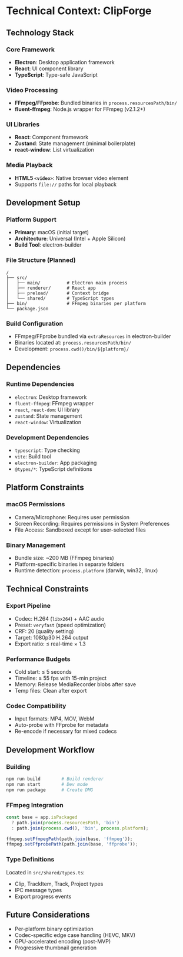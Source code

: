 # Technical Context: ClipForge

## Technology Stack

### Core Framework
- **Electron**: Desktop application framework
- **React**: UI component library
- **TypeScript**: Type-safe JavaScript

### Video Processing
- **FFmpeg/FFprobe**: Bundled binaries in `process.resourcesPath/bin/`
- **fluent-ffmpeg**: Node.js wrapper for FFmpeg (v2.1.2+)

### UI Libraries
- **React**: Component framework
- **Zustand**: State management (minimal boilerplate)
- **react-window**: List virtualization

### Media Playback
- **HTML5 `<video>`**: Native browser video element
- Supports `file://` paths for local playback

## Development Setup

### Platform Support
- **Primary**: macOS (initial target)
- **Architecture**: Universal (Intel + Apple Silicon)
- **Build Tool**: electron-builder

### File Structure (Planned)
```
/
├── src/
│   ├── main/          # Electron main process
│   ├── renderer/      # React app
│   ├── preload/       # Context bridge
│   └── shared/        # TypeScript types
├── bin/               # FFmpeg binaries per platform
└── package.json
```

### Build Configuration
- FFmpeg/FFprobe bundled via `extraResources` in electron-builder
- Binaries located at: `process.resourcesPath/bin/`
- Development: `process.cwd()/bin/${platform}/`

## Dependencies

### Runtime Dependencies
- `electron`: Desktop framework
- `fluent-ffmpeg`: FFmpeg wrapper
- `react`, `react-dom`: UI library
- `zustand`: State management
- `react-window`: Virtualization

### Development Dependencies
- `typescript`: Type checking
- `vite`: Build tool
- `electron-builder`: App packaging
- `@types/*`: TypeScript definitions

## Platform Constraints

### macOS Permissions
- Camera/Microphone: Requires user permission
- Screen Recording: Requires permissions in System Preferences
- File Access: Sandboxed except for user-selected files

### Binary Management
- Bundle size: ~200 MB (FFmpeg binaries)
- Platform-specific binaries in separate folders
- Runtime detection: `process.platform` (darwin, win32, linux)

## Technical Constraints

### Export Pipeline
- Codec: H.264 (`libx264`) + AAC audio
- Preset: `veryfast` (speed optimization)
- CRF: 20 (quality setting)
- Target: 1080p30 H.264 output
- Export ratio: ≤ real-time × 1.3

### Performance Budgets
- Cold start: ≤ 5 seconds
- Timeline: ≥ 55 fps with 15-min project
- Memory: Release MediaRecorder blobs after save
- Temp files: Clean after export

### Codec Compatibility
- Input formats: MP4, MOV, WebM
- Auto-probe with FFprobe for metadata
- Re-encode if necessary for mixed codecs

## Development Workflow

### Building
```bash
npm run build        # Build renderer
npm run start        # Dev mode
npm run package      # Create DMG
```

### FFmpeg Integration
```typescript
const base = app.isPackaged
  ? path.join(process.resourcesPath, 'bin')
  : path.join(process.cwd(), 'bin', process.platform);

ffmpeg.setFfmpegPath(path.join(base, 'ffmpeg'));
ffmpeg.setFfprobePath(path.join(base, 'ffprobe'));
```

### Type Definitions
Located in `src/shared/types.ts`:
- Clip, TrackItem, Track, Project types
- IPC message types
- Export progress events

## Future Considerations
- Per-platform binary optimization
- Codec-specific edge case handling (HEVC, MKV)
- GPU-accelerated encoding (post-MVP)
- Progressive thumbnail generation



